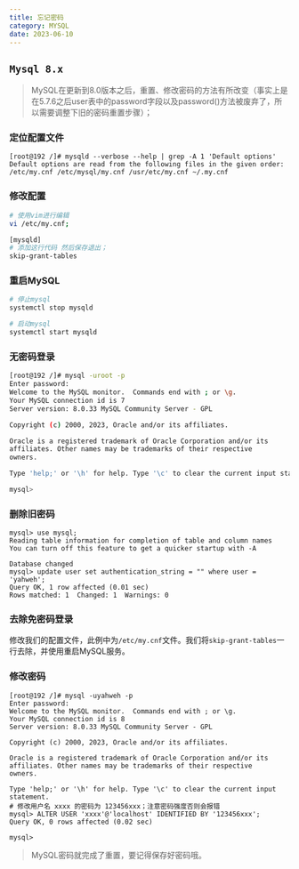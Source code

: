 ```yaml
---
title: 忘记密码
category: MYSQL
date: 2023-06-10
---
```


## `Mysql 8.x`

> MySQL在更新到8.0版本之后，重置、修改密码的方法有所改变（事实上是在5.7.6之后user表中的password字段以及password()方法被废弃了，所以需要调整下旧的密码重置步骤）；

### 定位配置文件

```mysql
[root@192 /]# mysqld --verbose --help | grep -A 1 'Default options'
Default options are read from the following files in the given order:
/etc/my.cnf /etc/mysql/my.cnf /usr/etc/my.cnf ~/.my.cnf
```

### 修改配置

```bash
# 使用vim进行编辑
vi /etc/my.cnf;

[mysqld]
# 添加这行代码 然后保存退出；
skip-grant-tables
```

### 重启MySQL

```bash
# 停止mysql
systemctl stop mysqld

# 启动mysql
systemctl start mysqld
```

### 无密码登录

```bash
[root@192 /]# mysql -uroot -p
Enter password:
Welcome to the MySQL monitor.  Commands end with ; or \g.
Your MySQL connection id is 7
Server version: 8.0.33 MySQL Community Server - GPL

Copyright (c) 2000, 2023, Oracle and/or its affiliates.

Oracle is a registered trademark of Oracle Corporation and/or its
affiliates. Other names may be trademarks of their respective
owners.

Type 'help;' or '\h' for help. Type '\c' to clear the current input statement.

mysql>
```

### 删除旧密码

```mysql
mysql> use mysql;
Reading table information for completion of table and column names
You can turn off this feature to get a quicker startup with -A

Database changed
mysql> update user set authentication_string = "" where user = 'yahweh';
Query OK, 1 row affected (0.01 sec)
Rows matched: 1  Changed: 1  Warnings: 0
```

### 去除免密码登录

修改我们的配置文件，此例中为`/etc/my.cnf`文件。我们将`skip-grant-tables`一行去除，并使用重启MySQL服务。

### 修改密码

```mysql
[root@192 /]# mysql -uyahweh -p
Enter password:
Welcome to the MySQL monitor.  Commands end with ; or \g.
Your MySQL connection id is 8
Server version: 8.0.33 MySQL Community Server - GPL

Copyright (c) 2000, 2023, Oracle and/or its affiliates.

Oracle is a registered trademark of Oracle Corporation and/or its
affiliates. Other names may be trademarks of their respective
owners.

Type 'help;' or '\h' for help. Type '\c' to clear the current input statement.
# 修改用户名 xxxx 的密码为 123456xxx；注意密码强度否则会报错
mysql> ALTER USER 'xxxx'@'localhost' IDENTIFIED BY '123456xxx';
Query OK, 0 rows affected (0.02 sec)

mysql>
```

>MySQL密码就完成了重置，要记得保存好密码哦。
